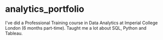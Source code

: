 # analytics_portfolio
I've did a Professional Training course in Data Analytics at Imperial College London (6 months part-time). Taught me a lot about SQL, Python and Tableau.

